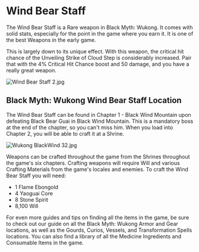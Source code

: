# Wind Bear Staff

The Wind Bear Staff is a Rare weapon in Black Myth: Wukong. It comes with solid stats, especially for the point in the game where you earn it. It is one of the best Weapons in the early game. 

This is largely down to its unique effect. With this weapon, the critical hit chance of the Unveiling Strike of Cloud Step is considerably increased. Pair that with the 4% Critical Hit Chance boost and 50 damage, and you have a really great weapon. 

![Wind Bear Staff 2.jpg](https://oyster.ignimgs.com/mediawiki/apis.ign.com/black-myth-wukong/8/87/Wind_Bear_Staff_2.jpg)

## Black Myth: Wukong Wind Bear Staff Location

The Wind Bear Staff can be found in Chapter 1 - Black Wind Mountain upon defeating Black Bear Guai in Black Wind Mountain. This is a mandatory boss at the end of the chapter, so you can't miss him. When you load into Chapter 2, you will be able to craft it at a Shrine. 

![Wukong BlackWind 32.jpg](https://oyster.ignimgs.com/mediawiki/apis.ign.com/black-myth-wukong/f/f8/Wukong_BlackWind_32.jpg)

Weapons can be crafted throughout the game from the Shrines throughout the game's six chapters. Crafting weapons will require Will and various Crafting Materials from the game's locales and enemies. To craft the Wind Bear Staff you will need: 

  * 1 Flame Ebongold
  * 4 Yaoguai Core
  * 8 Stone Spirit
  * 8,100 Will

For even more guides and tips on finding all the items in the game, be sure to check out our guide on all the Black Myth: Wukong Armor and Gear locations, as well as the Gourds, Curios, Vessels, and Transformation Spells locations. You can also find a library of all the Medicine Ingredients and Consumable Items in the game. 
